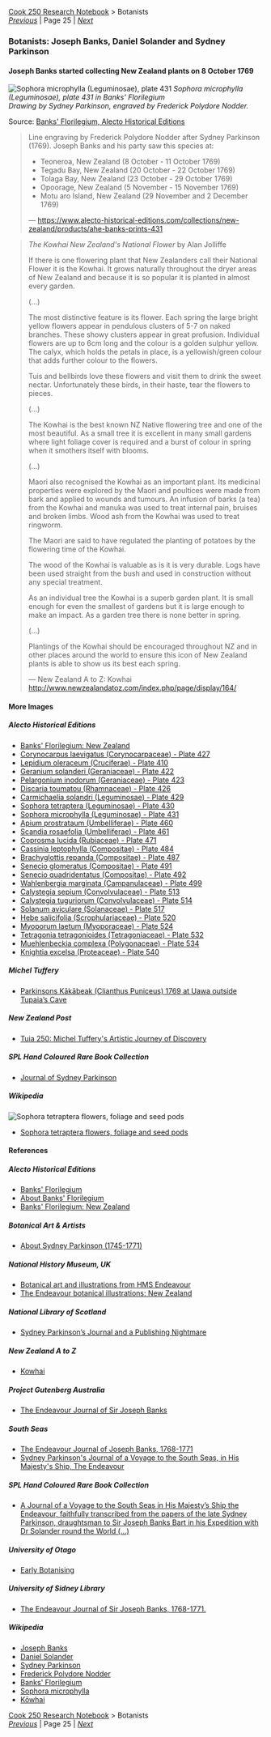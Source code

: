 [Cook 250 Research Notebook](../) > Botanists  
*[Previous](../p24-te-maro/)* | Page 25 | *[Next](../p26-te-rakau/)*
### Botanists: Joseph Banks, Daniel Solander and Sydney Parkinson

#### Joseph Banks started collecting New Zealand plants on 8 October 1769

![Sophora microphylla (Leguminosae), plate 431](pictures/100x148-WxHmm-banks-florigelium-plate431.jpg)
*Sophora microphylla (Leguminosae), plate 431 in Banks' Florilegium*  
*Drawing by Sydney Parkinson, engraved by Frederick Polydore Nodder.*

Source: [Banks' Florilegium, Alecto Historical Editions](https://www.alecto-historical-editions.com/collections/new-zealand/products/ahe-banks-prints-431)

> Line engraving by Frederick Polydore Nodder after Sydney Parkinson (1769).
> Joseph Banks and his party saw this species at:
> *  Teoneroa, New Zealand (8 October - 11 October 1769)
> *  Tegadu Bay, New Zealand (20 October - 22 October 1769)
> *  Tolaga Bay, New Zealand (23 October - 29 October 1769)
> *  Opoorage, New Zealand (5 November - 15 November 1769)
> *  Motu aro Island, New Zealand (29 November and 2 December 1769)
>
> — https://www.alecto-historical-editions.com/collections/new-zealand/products/ahe-banks-prints-431

> *The Kowhai New Zealand's National Flower* by Alan Jolliffe
>
> If there is one flowering plant that New Zealanders call their
> National Flower it is the Kowhai. It grows naturally throughout
> the dryer areas of New Zealand and because it is so popular it is
> planted in almost every garden.
>
> (...)
>
> The most distinctive feature is its flower. Each spring the large
> bright yellow flowers appear in pendulous clusters of 5-7 on naked
> branches. These showy clusters appear in great profusion. Individual
> flowers are up to 6cm long and the colour is a golden sulphur yellow.
> The calyx, which holds the petals in place, is a yellowish/green colour
> that adds further colour to the flowers.
>
> Tuis and bellbirds love these flowers and visit them to drink the sweet
> nectar. Unfortunately these birds, in their haste, tear the flowers
> to pieces.
>
> (...)
>
> The Kowhai is the best known NZ Native flowering tree and one of the most
> beautiful. As a small tree it is excellent in many small gardens where
> light foliage cover is required and a burst of colour in spring when it
> smothers itself with blooms.
>
> (...)
>
> Maori also recognised the Kowhai as an important plant. Its medicinal
> properties were explored by the Maori and poultices were made from bark
> and applied to wounds and tumours. An infusion of barks (a tea) from the
> Kowhai and manuka was used to treat internal pain, bruises and broken limbs.
> Wood ash from the Kowhai was used to treat ringworm.
>
> The Maori are said to have regulated the planting of potatoes by the
> flowering time of the Kowhai.
>
> The wood of the Kowhai is valuable as is it is very durable. Logs have
> been used straight from the bush and used in construction without any
> special treatment.
>
> As an individual tree the Kowhai is a superb garden plant. It is small
> enough for even the smallest of gardens but it is large enough to make
> an impact. As a garden tree there is none better in spring.
>
> (...)
>
> Plantings of the Kowhai should be encouraged throughout NZ and in other
> places around the world to ensure this icon of New Zealand plants is able
> to show us its best each spring.
>
> — New Zealand A to Z: Kowhai
> http://www.newzealandatoz.com/index.php/page/display/164/

#### More Images

##### Alecto Historical Editions

* [Banks' Florilegium: New Zealand](https://www.alecto-historical-editions.com/collections/new-zealand)
* [Corynocarpus laevigatus (Corynocarpaceae) - Plate 427](https://www.alecto-historical-editions.com/collections/new-zealand/products/ahe-banks-prints-427)
* [Lepidium oleraceum (Cruciferae) - Plate 410](https://www.alecto-historical-editions.com/collections/new-zealand/products/ahe-banks-prints-410)
* [Geranium solanderi (Geraniaceae) - Plate 422](https://www.alecto-historical-editions.com/collections/new-zealand/products/ahe-banks-prints-422)
* [Pelargonium inodorum (Geraniaceae) - Plate 423](https://www.alecto-historical-editions.com/collections/new-zealand/products/ahe-banks-prints-423)
* [Discaria toumatou (Rhamnaceae) - Plate 426](https://www.alecto-historical-editions.com/collections/new-zealand/products/ahe-banks-prints-426)
* [Carmichaelia solandri (Leguminosae) - Plate 429](https://www.alecto-historical-editions.com/collections/new-zealand/products/ahe-banks-prints-429)
* [Sophora tetraptera (Leguminosae) - Plate 430](https://www.alecto-historical-editions.com/collections/new-zealand/products/ahe-banks-prints-430)
* [Sophora microphylla (Leguminosae) - Plate 431](https://www.alecto-historical-editions.com/collections/new-zealand/products/ahe-banks-prints-431)
* [Apium prostrataum (Umbelliferae) - Plate 460](https://www.alecto-historical-editions.com/collections/new-zealand/products/ahe-banks-prints-460)
* [Scandia rosaefolia (Umbelliferae) - Plate 461](https://www.alecto-historical-editions.com/collections/new-zealand/products/ahe-banks-prints-461)
* [Coprosma lucida (Rubiaceae) - Plate 471](https://www.alecto-historical-editions.com/collections/new-zealand/products/ahe-banks-prints-471)
* [Cassinia leptophylla (Compositae) - Plate 484](https://www.alecto-historical-editions.com/collections/new-zealand/products/ahe-banks-prints-484)
* [Brachyglottis repanda (Compositae) - Plate 487](https://www.alecto-historical-editions.com/collections/new-zealand/products/ahe-banks-prints-487)
* [Senecio glomeratus (Compositae) - Plate 491](https://www.alecto-historical-editions.com/collections/new-zealand/products/ahe-banks-prints-491)
* [Senecio quadridentatus (Compositae) - Plate 492](https://www.alecto-historical-editions.com/collections/new-zealand/products/ahe-banks-prints-492)
* [Wahlenbergia marginata (Campanulaceae) - Plate 499](https://www.alecto-historical-editions.com/collections/new-zealand/products/ahe-banks-prints-499)
* [Calystegia sepium (Convolvulaceae) - Plate 513](https://www.alecto-historical-editions.com/collections/new-zealand/products/ahe-banks-prints-513)
* [Calystegia tuguriorum (Convolvulaceae) - Plate 514](https://www.alecto-historical-editions.com/collections/new-zealand/products/ahe-banks-prints-514)
* [Solanum aviculare (Solanaceae) - Plate 517](https://www.alecto-historical-editions.com/collections/new-zealand/products/ahe-banks-prints-517)
* [Hebe salicifolia (Scrophulariaceae) - Plate 520](https://www.alecto-historical-editions.com/collections/new-zealand/products/ahe-banks-prints-520)
* [Myoporum laetum (Myoporaceae) - Plate 524](https://www.alecto-historical-editions.com/collections/new-zealand/products/ahe-banks-prints-524)
* [Tetragonia tetragonioides (Tetragoniaceae) - Plate 532](https://www.alecto-historical-editions.com/collections/new-zealand/products/ahe-banks-prints-532)
* [Muehlenbeckia complexa (Polygonaceae) - Plate 534](https://www.alecto-historical-editions.com/collections/new-zealand/products/ahe-banks-prints-534)
* [Knightia excelsa (Proteaceae) - Plate 540](https://www.alecto-historical-editions.com/collections/new-zealand/products/ahe-banks-prints-540)

##### Michel Tuffery

* [Parkinsons Kākābeak (Clianthus Puniceus) 1769 at Uawa outside Tupaia’s Cave](https://micheltuffery.co.nz/product/parkinsons-kakabeak-clianthus-puniceus-1769-at-uawa-outside-tupaias-cave/)

##### New Zealand Post

* [Tuia 250: Michel Tuffery's Artistic Journey of Discovery](https://stamps.nzpost.co.nz/new-zealand/2019/tuia-250-michel-tufferys-artistic-journey-discovery)

##### SPL Hand Coloured Rare Book Collection

* [Journal of Sydney Parkinson](http://www.splrarebooks.com/collection/view/a-journal-of-a-voyage-to-the-south-seas-in-his-majestys-ship-the-endeavour-)

##### Wikipedia

![Sophora tetraptera flowers, foliage and seed pods](pictures/Plants_of_New_Zealand_(1906)_(14781835954).jpg)
* [Sophora tetraptera flowers, foliage and seed pods](https://en.wikipedia.org/wiki/K%C5%8Dwhai#/media/File:Plants_of_New_Zealand_(1906)_(14781835954).jpg)

#### References

##### Alecto Historical Editions

* [Banks' Florilegium](https://www.alecto-historical-editions.com/)
* [About Banks' Florilegium](https://www.alecto-historical-editions.com/pages/about-banks-florilegium)
* [Banks' Florilegium: New Zealand](https://www.alecto-historical-editions.com/collections/new-zealand)

##### Botanical Art & Artists

* [About Sydney Parkinson (1745-1771)](https://www.botanicalartandartists.com/sydney-parkinson.html)

##### National History Museum, UK

* [Botanical art and illustrations from HMS Endeavour](https://www.nhm.ac.uk/discover/endeavour/)
* [The Endeavour botanical illustrations: New Zealand](https://www.nhm.ac.uk/our-science/departments-and-staff/library-and-archives/collections/cook-voyages-collection/endeavour-botanical-illustrations/listgallery.dsml?list=gallery&mode=browsing&Highlight=0&sort=Taxon&Location=New+Zealand)

##### National Library of Scotland

* [Sydney Parkinson’s Journal and a Publishing Nightmare](https://blog.nls.uk/sydney-parkinsons-journal-and-a-publishing-nightmare/)

##### New Zealand A to Z

* [Kowhai](http://www.newzealandatoz.com/index.php/page/display/164/)

##### Project Gutenberg Australia

* [The Endeavour Journal of Sir Joseph Banks](http://gutenberg.net.au/ebooks05/0501141h.html)

##### South Seas

* [The Endeavour Journal of Joseph Banks, 1768-1771](http://southseas.nla.gov.au/journals/banks/contents.html)
* [Sydney Parkinson's Journal of a Voyage to the South Seas, in His Majesty's Ship, The Endeavour](http://southseas.nla.gov.au/journals/parkinson/contents.html)

##### SPL Hand Coloured Rare Book Collection

* [A Journal of a Voyage to the South Seas in His Majesty’s Ship the Endeavour, faithfully transcribed from the papers of the late Sydney Parkinson, draughtsman to Sir Joseph Banks Bart in his Expedition with Dr Solander round the World (...)](http://www.splrarebooks.com/collection/view/a-journal-of-a-voyage-to-the-south-seas-in-his-majestys-ship-the-endeavour-)

##### University of Otago

* [Early Botanising](https://www.otago.ac.nz/library/exhibitions/botany/#one)

##### University of Sidney Library

* [The Endeavour Journal of Sir Joseph Banks, 1768-1771.](http://setis.library.usyd.edu.au/ozlit/pdf/p00021.pdf)

##### Wikipedia

* [Joseph Banks](https://en.wikipedia.org/wiki/Joseph_Banks)
* [Daniel Solander](https://en.wikipedia.org/wiki/Daniel_Solander)
* [Sydney Parkinson](https://en.wikipedia.org/wiki/Sydney_Parkinson)
* [Frederick Polydore Nodder](https://en.wikipedia.org/wiki/Frederick_Polydore_Nodder)
* [Banks' Florilegium](https://en.wikipedia.org/wiki/Banks%27_Florilegium)
* [Sophora microphylla](https://en.wikipedia.org/wiki/Sophora_microphylla)
* [Kōwhai](https://en.wikipedia.org/wiki/K%C5%8Dwhai)

[Cook 250 Research Notebook](../) > Botanists  
*[Previous](../p24-te-maro/)* | Page 25 | *[Next](../p26-te-rakau/)*
